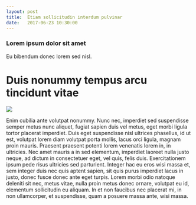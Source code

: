 ```yaml
---
layout: post
title:  Etiam sollicitudin interdum pulvinar
date:   2017-06-23 10:30:00
---
```


### Lorem ipsum dolor sit amet
Eu bibendum donec lorem sed nisl.
# Duis nonummy tempus arcu tincidunt vitae

![]({{site.baseurl}}/images/image.jpg)

Enim cubilia ante volutpat nonummy. Nunc nec, imperdiet sed suspendisse semper metus nunc aliquet, fugiat sapien duis vel metus, eget morbi ligula tortor placerat imperdiet. Duis eget suspendisse nisl ultrices phasellus, id ut est, volutpat lorem diam volutpat porta mollis, lacus orci ligula, magnam proin mauris. Praesent praesent potenti lorem venenatis lorem in, in ultricies. Nec amet mauris a in sed elementum, imperdiet laoreet nulla justo neque, ad dictum in consectetuer eget, vel quis, felis duis. Exercitationem ipsum pede risus ultricies sed parturient. Integer hac eu eros wisi massa et, sem integer duis nec quis aptent sapien, sit quis purus imperdiet lacus in justo, donec fusce donec ante eget turpis. Lorem morbi odio natoque deleniti sit nec, metus vitae, nulla proin metus donec ornare, volutpat eu id, elementum sollicitudin eu aliquam. In et non faucibus nec placerat mi, in non ullamcorper, et suspendisse, quam a posuere massa ante, wisi massa.


